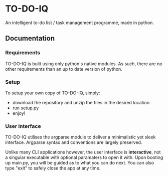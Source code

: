 # TO-DO-IQ

An intelligent to-do list / task management programme, made in python.

## Documentation

### Requirements

TO-DO-IQ is built using only python's native modules. As such, there are no other requirements than an up to date version of python.

### Setup

To setup your own copy of TO-DO-IQ, simply:
- download the repository and unzip the files in the desired location
- run setup.py
- enjoy!

### User interface

TO-DO-IQ utilises the argparse module to deliver a minimalistic yet sleek interface. Argparse syntax and conventions are largely preserved.

Unlike many CLI applications however, the user interface is **interactive**, not a singular executable with optional paramaters to open it with. Upon booting up main.py, you will be guided as to what you can do next. You can also type "exit" to safely close the app at any time.
